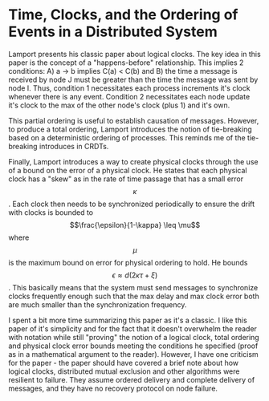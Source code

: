 # Time, Clocks, and the Ordering of Events in a Distributed System

Lamport presents his classic paper about logical clocks. The key idea in this paper is the concept of a "happens-before" relationship. This implies 2 conditions: A) a -> b implies C(a) < C(b) and B) the time a message is received by node J must be greater than the time the message was sent by node I. Thus, condition 1 necessitates each process increments it's clock whenever there is any event. Condition 2 necessitates each node update it's clock to the max of the other node's clock (plus 1) and it's own.

This partial ordering is useful to establish causation of messages. However, to produce a total ordering, Lamport introduces the notion of tie-breaking based on a deterministic ordering of processes. This reminds me of the tie-breaking introduces in CRDTs.

Finally, Lamport introduces a way to create physical clocks through the use of a bound on the error of a physical clock. He states that each physical clock has a "skew" as in the rate of time passage that has a small error $$\kappa$$. Each clock then needs to be synchronized periodically to ensure the drift with clocks is bounded to $$\frac{\epsilon}{1-\kappa} \leq \mu$$ where $$\mu$$ is the maximum bound on error for physical ordering to hold. He bounds $$\epsilon \approx d(2\kappa\tau+\xi)$$. This basically means that the system must send messages to synchronize clocks frequently enough such that the max delay and max clock error both are much smaller than the synchronization frequency.

I spent a bit more time summarizing this paper as it's a classic. I like this paper of it's simplicity and for the fact that it doesn't overwhelm the reader with notation while still "proving" the notion of a logical clock, total ordering and physical clock error bounds meeting the conditions he specified (proof as in a mathematical argument to the reader). However, I have one criticism for the paper - the paper should have covered a brief note about how logical clocks, distributed mutual exclusion and other algorithms were resilient to failure. They assume ordered delivery and complete delivery of messages, and they have no recovery protocol on node failure.

